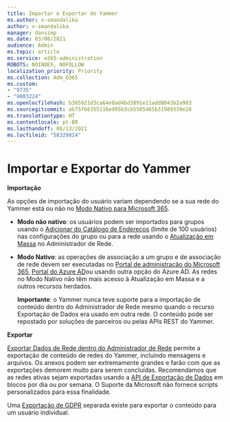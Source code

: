 ```yaml
---
title: Importar e Exportar do Yammer
ms.author: v-smandalika
author: v-smandalika
manager: dansimp
ms.date: 03/08/2021
audience: Admin
ms.topic: article
ms.service: o365-administration
ROBOTS: NOINDEX, NOFOLLOW
localization_priority: Priority
ms.collection: Adm_O365
ms.custom:
- "9735"
- "9003224"
ms.openlocfilehash: b365921d3ca64e8ad4bd3891e11add8043b2a903
ms.sourcegitcommit: ab75f66355116e995b3cb5505465b31989339e28
ms.translationtype: HT
ms.contentlocale: pt-BR
ms.lasthandoff: 08/13/2021
ms.locfileid: "58329814"
---
```

# <a name="import-and-export-from-yammer"></a>Importar e Exportar do Yammer

**Importação**

As opções de importação do usuário variam dependendo se a sua rede do Yammer está ou não no [Modo Nativo para Microsoft 365](https://docs.microsoft.com/yammer/configure-your-yammer-network/overview-native-mode).

- **Modo não nativo**: os usuários podem ser importados para grupos usando o [Adicionar do Catálogo de Endereços](https://support.microsoft.com/office/manage-yammer-community-members-75253554-d0f3-4148-b835-e6a9a8a0c294) (limite de 100 usuários) nas configurações do grupo ou para a rede usando o [Atualização em Massa](https://docs.microsoft.com/yammer/manage-yammer-users/add-block-or-remove-users) no Administrador de Rede.
- **Modo Nativo**: as operações de associação a um grupo e de associação de rede devem ser executadas no [Portal de administração do Microsoft 365](https://docs.microsoft.com/microsoft-365/admin/add-users), [Portal do Azure AD](https://docs.microsoft.com/azure/active-directory/fundamentals/add-users-azure-active-directory)ou usando outra opção do Azure AD. As redes no Modo Nativo não têm mais acesso à Atualização em Massa e a outros recursos herdados.

    **Importante**: o Yammer nunca teve suporte para a importação de conteúdo dentro do Administrador de Rede mesmo quando o recurso Exportação de Dados era usado em outra rede. O conteúdo pode ser repostado por soluções de parceiros ou pelas APIs REST do Yammer.

**Exportar**

[Exportar Dados de Rede dentro do Administrador de Rede](https://docs.microsoft.com/yammer/manage-security-and-compliance/export-yammer-enterprise-data) permite a exportação de conteúdo de redes do Yammer, incluindo mensagens e arquivos. Os anexos podem ser extremamente grandes e farão com que as exportações demorem muito para serem concluídas. Recomendamos que as redes ativas sejam exportadas usando a [API de Exportação de Dados](https://developer.yammer.com/docs/data-export-api) em blocos por dia ou por semana. O Suporte da Microsoft não fornece scripts personalizados para essa finalidade.

Uma [Exportação de GDPR](https://docs.microsoft.com/yammer/manage-security-and-compliance/gdpr-requests-in-yammer-enterprise) separada existe para exportar o conteúdo para um usuário individual.